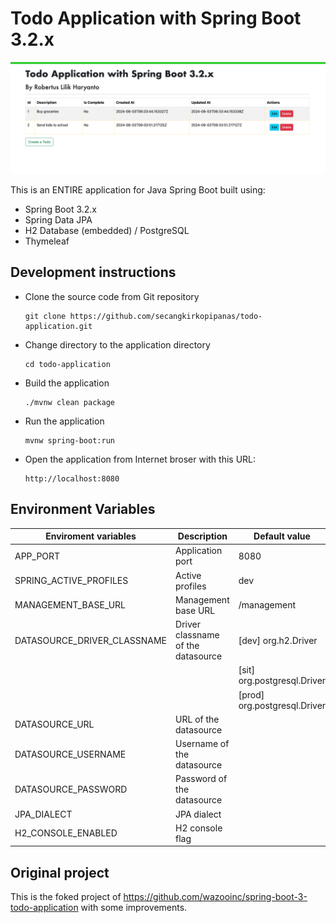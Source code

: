 # Todo Application with Spring Boot 3.2.x

![spring boot todo application](./screenshot.png)

This is an ENTIRE application for Java Spring Boot built using:
- Spring Boot 3.2.x
- Spring Data JPA
- H2 Database (embedded) / PostgreSQL
- Thymeleaf

## Development instructions

- Clone the source code from Git repository
  ```
  git clone https://github.com/secangkirkopipanas/todo-application.git
  ```
  
- Change directory to the application directory
  ```
  cd todo-application
  ```

- Build the application
  ```
  ./mvnw clean package
  ```
  
- Run the application
  ```
  mvnw spring-boot:run
  ```
  
- Open the application from Internet broser with this URL:
  ```
  http://localhost:8080
  ```

## Environment Variables


| **Enviroment variables**     | **Description**                     | **Default value**            |
|------------------------------|-------------------------------------|------------------------------|
| APP_PORT                     | Application port                    | 8080                         |
| SPRING_ACTIVE_PROFILES       | Active profiles                     | dev                          |
| MANAGEMENT_BASE_URL          | Management base URL                 | /management                  |
| DATASOURCE_DRIVER_CLASSNAME  | Driver classname of the datasource  | [dev] org.h2.Driver          |
|                              |                                     | [sit] org.postgresql.Driver  |
|                              |                                     | [prod] org.postgresql.Driver | 
| DATASOURCE_URL               | URL of the datasource               |                              |
| DATASOURCE_USERNAME          | Username of the datasource          |                              |
| DATASOURCE_PASSWORD          | Password of the datasource          |                              |
| JPA_DIALECT                  | JPA dialect                         |                              |
| H2_CONSOLE_ENABLED           | H2 console flag                     |                              |

## Original project

This is the foked project of https://github.com/wazooinc/spring-boot-3-todo-application with some improvements.